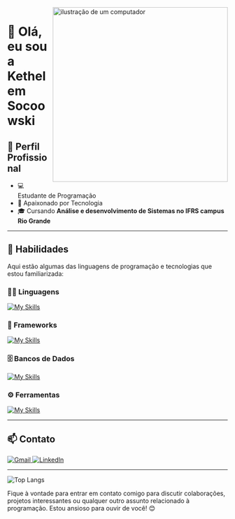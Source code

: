 <img src="https://raw.githubusercontent.com/MicaelliMedeiros/micaellimedeiros/master/image/computer-illustration.png" alt="ilustração de um computador" min-width="400px" max-width="400px" width="400px" align="right">

# 👋 Olá, eu sou a Kethelem Socoowski

## 💼 Perfil Profissional
- 💻 Estudante de Programação
- 🌱 Apaixonado por Tecnologia  
- 🎓 Cursando **Análise e desenvolvimento de Sistemas no IFRS campus Rio Grande**

---

## 🚀 Habilidades  
Aqui estão algumas das linguagens de programação e tecnologias que estou familiarizada:

### 👨‍💻 Linguagens  
[![My Skills](https://skillicons.dev/icons?i=java,python,javascript,c,php)](https://skillicons.dev)

### 🧰 Frameworks  
[![My Skills](https://skillicons.dev/icons?i=react)](https://skillicons.dev)

### 🗄️ Bancos de Dados  
[![My Skills](https://skillicons.dev/icons?i=mysql,postgres)](https://skillicons.dev)

### ⚙️ Ferramentas  
[![My Skills](https://skillicons.dev/icons?i=git,github,visualstudio,eclipse)](https://skillicons.dev)

---

## 📫 Contato  

<p align="left">
  <a href="mailto:Kethelemsocoowski@gmail.com" title="Gmail">
    <img src="https://img.shields.io/badge/-Gmail-FF0000?style=flat-square&labelColor=FF0000&logo=gmail&logoColor=white" alt="Gmail"/>
  </a>
  <a href="https://www.linkedin.com/in/kethelem-socoowski-082109363/" title="LinkedIn">
    <img src="https://img.shields.io/badge/-Linkedin-0e76a8?style=flat-square&logo=Linkedin&logoColor=white" alt="LinkedIn"/>
  </a>
</p>

---

![Top Langs](https://github-readme-stats.vercel.app/api/top-langs/?username=Kethelems&layout=compact&theme=dark)

<p align="left">
Fique à vontade para entrar em contato comigo para discutir colaborações, projetos interessantes ou qualquer outro assunto relacionado à programação. Estou ansioso para ouvir de você! 😊
</p>
